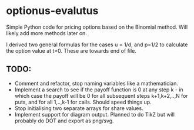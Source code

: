 # optionus-evalutus

Simple Python code for pricing options based on the Binomial method. Will likely add more methods later on.

I derived two general formulas for the cases u = 1/d, and p=1/2 to calculate the option value at t=0. These are towards end of file.

## TODO:

* Comment and refactor, stop naming variables like a mathematician.
* Implement a search to see if the payoff function is 0 at any step k - in which case the payoff will be 0 for all subsequent steps k+1,k+2,..,N for puts, and for all 1,..,k-1 for calls. Should speed things up.
* Stop initialising two separate arrays for share values.
* Implement support for diagram output. Planned to do TikZ but will probably do DOT and export as png/svg.
